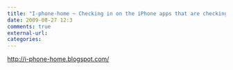 ```yaml
---
title: "I-phone-home ~ Checking in on the iPhone apps that are checking in."
date: 2009-08-27 12:3
comments: true
external-url:
categories:
---
```

<http://i-phone-home.blogspot.com/>
